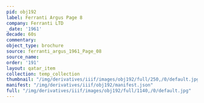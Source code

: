 ```yaml
---
pid: obj192
label: Ferranti Argus Page 8
company: Ferranti LTD
_date: '1961'
decade: 60s
commentary:
object_type: brochure
source: ferranti_argus_1961_Page_08
source_name:
order: '191'
layout: qatar_item
collection: temp_collection
thumbnail: "/img/derivatives/iiif/images/obj192/full/250,/0/default.jpg"
manifest: "/img/derivatives/iiif/obj192/manifest.json"
full: "/img/derivatives/iiif/images/obj192/full/1140,/0/default.jpg"
---
```

